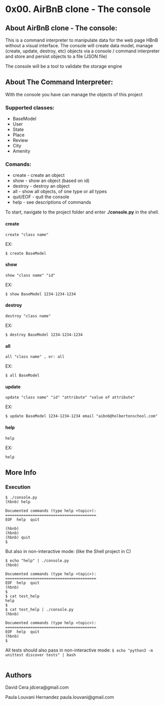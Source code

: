 <p><img src="https://holbertonintranet.s3.amazonaws.com/uploads/medias/2018/6/65f4a1dd9c51265f49d0.png?X-Amz-Algorithm=AWS4-HMAC-SHA256&X-Amz-Credential=AKIARDDGGGOUWMNL5ANN%2F20210701%2Fus-east-1%2Fs3%2Faws4_request&X-Amz-Date=20210701T134534Z&X-Amz-Expires=86400&X-Amz-SignedHeaders=host&X-Amz-Signature=5e87ec1d72b65b41632ec75dc2b3f8acbd69b2172fa0d7e571ce115c7e2f57bc" alt=""></p>

<h1 class="gap">0x00. AirBnB clone - The console</h1>

<h2>About AirBnB clone - The console:</h2>
<p>This is a command interpreter to manipulate data for the web page HBnB without a visual interface. The console will create data model, manage (create, update, destroy, etc) objects via a console / command interpreter and store and persist objects to a file (JSON file)</p>
<p>The console will be a tool to validate the storage engine</p>

<h2>About The Command Interpreter:</h2>
<p>With the console you have can manage the objects of this project</p>


<h3>Supported classes:</h3>
<ul>
    <li>BaseModel</li>
    <li>User</li>
    <li>State</li>
    <li>Place</li>
    <li>Review</li>
    <li>City</li>
    <li>Amenity</li>
</ul>

<h3>Comands:</h3>
<ul>
    <li>create - create an object</li>
    <li>show - show an object (based on id)</li>
    <li>destroy - destroy an object</li>
    <li>all - show all objects, of one type or all types</li>
    <li>quit/EOF - quit the console</li>
    <li>help - see descriptions of commands</li>
</ul>

<p>To start, navigate to the project folder and enter <b>./console.py</b> in the shell.</p>
 <h4>create</h4>
    <pre><code>create "class name"</class></code></pre>
    <p>EX: </p><code>$ create BaseModel</code>
 <h4>show</h4>
    <pre><code>show "class name" "id" </class></code></pre>
    <p>EX: </p><code>$ show BaseModel 1234-1234-1234</code>
 <h4>destroy</h4>
    <pre><code>destroy "class name"</class></code></pre>
    <p>EX: </p><code>$ destroy BaseModel 1234-1234-1234</code>
 <h4>all</h4>
    <pre><code>all "class name" , or: all</class></code></pre>
    <p>EX: </p> <code>$ all BaseModel</code>
 <h4>update</h4>
    <pre><code>update "class name" "id" "attribute" "value of attribute" </class></code></pre>
    <p>EX: </p> <code>$ update BaseModel 1234-1234-1234 email "aibnb@holbertonschool.com"</code>
 <h4>help</h4>
    <pre><code>help</class></code></pre>
    <p>EX: </p> <code>help</code>

<h2>More Info</h2>

<h3>Execution</h3>

<pre><code>$ ./console.py
(hbnb) help

Documented commands (type help &lt;topic&gt;):
========================================
EOF  help  quit

(hbnb)
(hbnb)
(hbnb) quit
$
</code></pre>

<p>But also in non-interactive mode: (like the Shell project in C)</p>

<pre><code>$ echo "help" | ./console.py
(hbnb)

Documented commands (type help &lt;topic&gt;):
========================================
EOF  help  quit
(hbnb)
$
$ cat test_help
help
$
$ cat test_help | ./console.py
(hbnb)

Documented commands (type help &lt;topic&gt;):
========================================
EOF  help  quit
(hbnb)
$
</code></pre>

<p>All tests should also pass in non-interactive mode: <code>$ echo "python3 -m unittest discover tests" | bash</code></p>

<p><img src="https://holbertonintranet.s3.amazonaws.com/uploads/medias/2018/6/815046647d23428a14ca.png?X-Amz-Algorithm=AWS4-HMAC-SHA256&amp;X-Amz-Credential=AKIARDDGGGOUWMNL5ANN%2F20210624%2Fus-east-1%2Fs3%2Faws4_request&amp;X-Amz-Date=20210624T143900Z&amp;X-Amz-Expires=86400&amp;X-Amz-SignedHeaders=host&amp;X-Amz-Signature=52ec2bc9931ff114669768867a3215d3b423e63ef7c16fce9f1b42b9d21a91dc" alt=""></p>

</div>
<h2>Authors</h2>
<p>David Cera jdcera@gmail.com</p>
<p>Paula Louvani Hernandez paula.louvani@gmail.com</p>